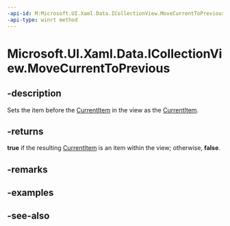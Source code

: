```yaml
---
-api-id: M:Microsoft.UI.Xaml.Data.ICollectionView.MoveCurrentToPrevious
-api-type: winrt method
---
```


<!-- Method syntax
public bool MoveCurrentToPrevious()
-->

# Microsoft.UI.Xaml.Data.ICollectionView.MoveCurrentToPrevious

## -description
Sets the item before the [CurrentItem](icollectionview_currentitem.md) in the view as the [CurrentItem](icollectionview_currentitem.md).

## -returns
**true** if the resulting [CurrentItem](icollectionview_currentitem.md) is an item within the view; otherwise, **false**.

## -remarks

## -examples

## -see-also
